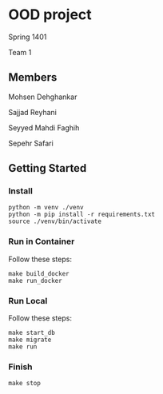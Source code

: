 # OOD project

Spring 1401

Team 1

## Members

Mohsen Dehghankar

Sajjad Reyhani

Seyyed Mahdi Faghih

Sepehr Safari

## Getting Started
### Install
```
python -m venv ./venv
python -m pip install -r requirements.txt
source ./venv/bin/activate
```

### Run in Container
Follow these steps:
```
make build_docker
make run_docker
```

### Run Local
Follow these steps:
```
make start_db
make migrate
make run
```

### Finish
```
make stop
```
